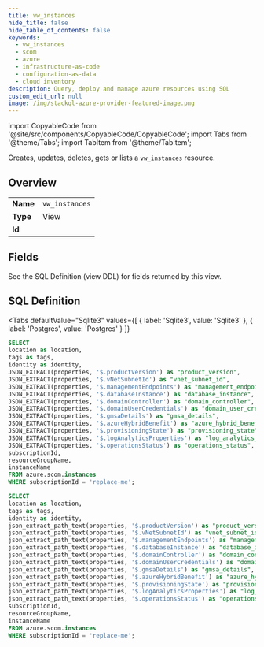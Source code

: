 ```yaml
--- 
title: vw_instances
hide_title: false
hide_table_of_contents: false
keywords:
  - vw_instances
  - scom
  - azure
  - infrastructure-as-code
  - configuration-as-data
  - cloud inventory
description: Query, deploy and manage azure resources using SQL
custom_edit_url: null
image: /img/stackql-azure-provider-featured-image.png
---
```


import CopyableCode from '@site/src/components/CopyableCode/CopyableCode';
import Tabs from '@theme/Tabs';
import TabItem from '@theme/TabItem';

Creates, updates, deletes, gets or lists a <code>vw_instances</code> resource.

## Overview
<table><tbody>
<tr><td><b>Name</b></td><td><code>vw_instances</code></td></tr>
<tr><td><b>Type</b></td><td>View</td></tr>
<tr><td><b>Id</b></td><td><CopyableCode code="azure.scom.vw_instances" /></td></tr>
</tbody></table>

## Fields

See the SQL Definition (view DDL) for fields returned by this view.

## SQL Definition

<Tabs
defaultValue="Sqlite3"
values={[
{ label: 'Sqlite3', value: 'Sqlite3' },
{ label: 'Postgres', value: 'Postgres' }
]}
>
<TabItem value="Sqlite3">

```sql
SELECT
location as location,
tags as tags,
identity as identity,
JSON_EXTRACT(properties, '$.productVersion') as "product_version",
JSON_EXTRACT(properties, '$.vNetSubnetId') as "vnet_subnet_id",
JSON_EXTRACT(properties, '$.managementEndpoints') as "management_endpoints",
JSON_EXTRACT(properties, '$.databaseInstance') as "database_instance",
JSON_EXTRACT(properties, '$.domainController') as "domain_controller",
JSON_EXTRACT(properties, '$.domainUserCredentials') as "domain_user_credentials",
JSON_EXTRACT(properties, '$.gmsaDetails') as "gmsa_details",
JSON_EXTRACT(properties, '$.azureHybridBenefit') as "azure_hybrid_benefit",
JSON_EXTRACT(properties, '$.provisioningState') as "provisioning_state",
JSON_EXTRACT(properties, '$.logAnalyticsProperties') as "log_analytics_properties",
JSON_EXTRACT(properties, '$.operationsStatus') as "operations_status",
subscriptionId,
resourceGroupName,
instanceName
FROM azure.scom.instances
WHERE subscriptionId = 'replace-me';
```

</TabItem>
<TabItem value="Postgres">

```sql
SELECT
location as location,
tags as tags,
identity as identity,
json_extract_path_text(properties, '$.productVersion') as "product_version",
json_extract_path_text(properties, '$.vNetSubnetId') as "vnet_subnet_id",
json_extract_path_text(properties, '$.managementEndpoints') as "management_endpoints",
json_extract_path_text(properties, '$.databaseInstance') as "database_instance",
json_extract_path_text(properties, '$.domainController') as "domain_controller",
json_extract_path_text(properties, '$.domainUserCredentials') as "domain_user_credentials",
json_extract_path_text(properties, '$.gmsaDetails') as "gmsa_details",
json_extract_path_text(properties, '$.azureHybridBenefit') as "azure_hybrid_benefit",
json_extract_path_text(properties, '$.provisioningState') as "provisioning_state",
json_extract_path_text(properties, '$.logAnalyticsProperties') as "log_analytics_properties",
json_extract_path_text(properties, '$.operationsStatus') as "operations_status",
subscriptionId,
resourceGroupName,
instanceName
FROM azure.scom.instances
WHERE subscriptionId = 'replace-me';
```

</TabItem>
</Tabs>
